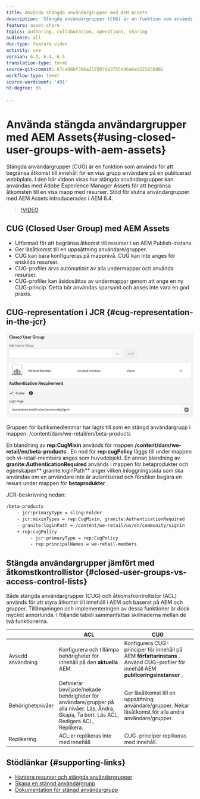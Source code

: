 ```yaml
---
title: Använda stängda användargrupper med AEM Assets
description: 'Stängda användargrupper (CUG) är en funktion som används för att begränsa åtkomst till innehåll för en viss grupp användare på en publicerad webbplats. I den här videon visas hur stängda användargrupper kan användas med Adobe Experience Manager Assets för att begränsa åtkomsten till en viss mapp med resurser. Stöd för slutna användargrupper med AEM Assets introducerades i AEM 6.4. '
feature: asset-share
topics: authoring, collaboration, operations, sharing
audience: all
doc-type: feature video
activity: use
version: 6.3, 6.4, 6.5
translation-type: tm+mt
source-git-commit: 67ca08bf386a217807da3755d46abed225050d02
workflow-type: tm+mt
source-wordcount: '491'
ht-degree: 0%

---
```



# Använda stängda användargrupper med AEM Assets{#using-closed-user-groups-with-aem-assets}

Stängda användargrupper (CUG) är en funktion som används för att begränsa åtkomst till innehåll för en viss grupp användare på en publicerad webbplats. I den här videon visas hur stängda användargrupper kan användas med Adobe Experience Manager Assets för att begränsa åtkomsten till en viss mapp med resurser. Stöd för slutna användargrupper med AEM Assets introducerades i AEM 6.4.

>[!VIDEO](https://video.tv.adobe.com/v/22155?quality=9&learn=on)

## CUG (Closed User Group) med AEM Assets

* Utformad för att begränsa åtkomst till resurser i en AEM Publish-instans.
* Ger läsåtkomst till en uppsättning användare/grupper.
* CUG kan bara konfigureras på mappnivå. CUG kan inte anges för enskilda resurser.
* CUG-profiler ärvs automatiskt av alla undermappar och använda resurser.
* CUG-profiler kan åsidosättas av undermappar genom att ange en ny CUG-princip. Detta bör användas sparsamt och anses inte vara en god praxis.

## CUG-representation i JCR {#cug-representation-in-the-jcr}

![CUG-representation i JCR](assets/closed-user-groups/folder-properties-closed-user-groups.png)

Gruppen för butiksmedlemmar har lagts till som en stängd användargrupp i mappen: /content/dam/we-retail/en/beta-products

En blandning av **rep:CugMixin** används för mappen **/content/dam/we-retail/en/beta-products** . En nod för **rep:cugPolicy** läggs till under mappen och vi-retail-members anges som huvudobjekt. En annan blandning av **granite:AuthenticationRequired** används i mappen för betaprodukter och egenskapen** granite:loginPath** anger vilken inloggningssida som ska användas om en användare inte är autentiserad och försöker begära en resurs under mappen för **betaprodukter** .

JCR-beskrivning nedan:

```xml
/beta-products
    - jcr:primaryType = sling:Folder
    - jcr:mixinTypes = rep:CugMixin, granite:AuthenticationRequired
    - granite:loginPath = /content/we-retail/us/en/community/signin
    + rep:cugPolicy
         - jcr:primaryType = rep:CugPolicy
         - rep:principalNames = we-retail-members
```

## Stängda användargrupper jämfört med åtkomstkontrollistor {#closed-user-groups-vs-access-control-lists}

Både stängda användargrupper (CUG) och åtkomstkontrollistor (ACL) används för att styra åtkomst till innehåll i AEM och baserat på AEM och grupper. Tillämpningen och implementeringen av dessa funktioner är dock mycket annorlunda. I följande tabell sammanfattas skillnaderna mellan de två funktionerna.

|  | ACL | CUG |
| ----------------- | -------------------------------------------------------------------------------------------------------------------------------- | ----------------------------------------------------------------------------------------------------------------------------- |
| Avsedd användning | Konfigurera och tillämpa behörigheter för innehåll på den **aktuella** AEM. | Konfigurera CUG-principer för innehåll på AEM **författarinstans** . Använd CUG-profiler för innehåll AEM **publiceringsinstanser** . |
| Behörighetsnivåer | Definierar beviljade/nekade behörigheter för användare/grupper på alla nivåer: Läs, Ändra, Skapa, Ta bort, Läs ACL, Redigera ACL, Replikera. | Ger läsåtkomst till en uppsättning användare/grupper. Nekar läsåtkomst för alla andra användare/grupper. |
| Replikering | ACL:er replikeras inte med innehåll. | CUG-principer replikeras med innehåll. |

## Stödlänkar {#supporting-links}

* [Hantera resurser och stängda användargrupper](https://helpx.adobe.com/experience-manager/6-5/assets/using/managing-assets-touch-ui.html#ClosedUserGroup)
* [Skapa en stängd användargrupp](https://helpx.adobe.com/experience-manager/6-5/sites/administering/using/cug.html)
* [Dokumentation för stängd användargrupp](https://jackrabbit.apache.org/oak/docs/security/authorization/cug.html)
